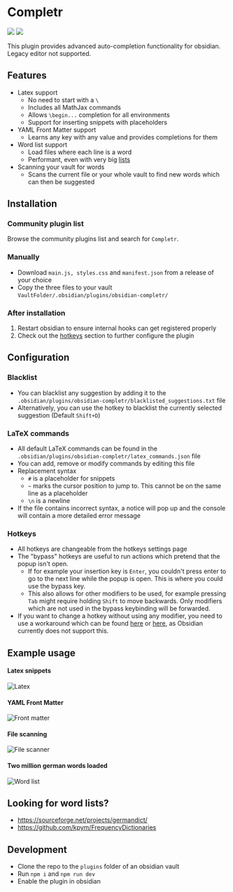 # Completr
[![](https://img.shields.io/github/v/release/tth05/obsidian-completr?style=flat-square)](https://github.com/tth05/obsidian-completr/releases)
![](https://img.shields.io/github/downloads/tth05/obsidian-completr/total?style=flat-square)

This plugin provides advanced auto-completion functionality for obsidian. Legacy editor not supported.

## Features
- Latex support
    - No need to start with a `\`
    - Includes all MathJax commands
    - Allows `\begin...` completion for all environments
    - Support for inserting snippets with placeholders
- YAML Front Matter support
    - Learns any key with any value and provides completions for them
- Word list support
    - Load files where each line is a word
    - Performant, even with very big [lists](#looking-for-word-lists)
- Scanning your vault for words
    - Scans the current file or your whole vault to find new words which can then be suggested

## Installation
### Community plugin list
Browse the community plugins list and search for `Completr`.
### Manually
- Download `main.js, styles.css` and `manifest.json` from a release of your choice
- Copy the three files to your vault `VaultFolder/.obsidian/plugins/obsidian-completr/`

### After installation
1. Restart obsidian to ensure internal hooks can get registered properly
2. Check out the [hotkeys](#hotkeys) section to further configure the plugin

## Configuration
### Blacklist
- You can blacklist any suggestion by adding it to the `.obsidian/plugins/obsidian-completr/blacklisted_suggestions.txt` file
- Alternatively, you can use the hotkey to blacklist the currently selected suggestion (Default `Shift+D`)
### LaTeX commands
- All default LaTeX commands can be found in the `.obsidian/plugins/obsidian-completr/latex_commands.json` file
- You can add, remove or modify commands by editing this file
- Replacement syntax
  - `#` is a placeholder for snippets
  - `~` marks the cursor position to jump to. This cannot be on the same line as a placeholder
  - `\n` is a newline
- If the file contains incorrect syntax, a notice will pop up and the console will contain a more detailed error message
### Hotkeys
- All hotkeys are changeable from the hotkeys settings page
- The "bypass" hotkeys are useful to run actions which pretend that the popup isn't open.
    - If for example your insertion key is `Enter`, you couldn't press enter to go to the next line while the popup is open. This is where you could use the bypass key.
    - This also allows for other modifiers to be used, for example pressing `Tab` might require holding `Shift` to move backwards. Only modifiers which are not used in the bypass keybinding will be forwarded.
- If you want to change a hotkey without using any modifier, you need to use a workaround which can be found [here](https://forum.obsidian.md/t/be-able-of-using-the-function-keys-f1-f12-to-perform-functions/15748/7) or [here](https://forum.obsidian.md/t/function-keys-cant-be-bound-as-hotkeys-without-modifiers/26956/4), as Obsidian currently does not support this.

## Example usage
#### Latex snippets
![Latex](https://user-images.githubusercontent.com/36999320/146680089-57390cd7-e3c3-418c-9c55-9536259bb956.gif)
#### YAML Front Matter
![Front matter](https://user-images.githubusercontent.com/36999320/148700639-6cb48631-0b2f-45b8-b48a-40357425e8bf.gif)
#### File scanning
![File scanner](https://user-images.githubusercontent.com/36999320/146680134-33d8393b-956a-4028-ab2f-62526f76984d.gif)
#### Two million german words loaded
![Word list](https://user-images.githubusercontent.com/36999320/146680359-ae572473-8919-4927-a6f5-bc39800a5c23.gif)

## Looking for word lists?
- https://sourceforge.net/projects/germandict/
- https://github.com/kpym/FrequencyDictionaries

## Development
- Clone the repo to the `plugins` folder of an obsidian vault
- Run `npm i` and `npm run dev`
- Enable the plugin in obsidian
